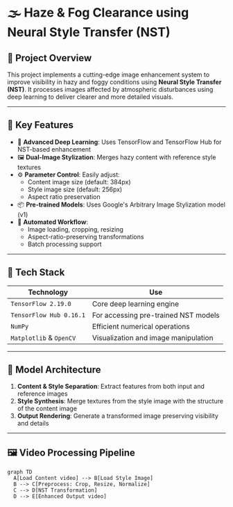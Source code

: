 # 🌫️ Haze & Fog Clearance using Neural Style Transfer (NST)

## 📌 Project Overview

This project implements a cutting-edge image enhancement system to improve visibility in hazy and foggy conditions using **Neural Style Transfer (NST)**. It processes images affected by atmospheric disturbances using deep learning to deliver clearer and more detailed visuals.

---

## 🚀 Key Features

- 🧠 **Advanced Deep Learning**: Uses TensorFlow and TensorFlow Hub for NST-based enhancement
- 🖼️ **Dual-Image Stylization**: Merges hazy content with reference style textures
- ⚙️ **Parameter Control**: Easily adjust:
  - Content image size (default: 384px)
  - Style image size (default: 256px)
  - Aspect ratio preservation
- 📦 **Pre-trained Models**: Uses Google's Arbitrary Image Stylization model (v1)
- 🔄 **Automated Workflow**:
  - Image loading, cropping, resizing
  - Aspect-ratio-preserving transformations
  - Batch processing support

---

## 🧰 Tech Stack

| Technology | Use |
|------------|-----|
| `TensorFlow 2.19.0` | Core deep learning engine |
| `TensorFlow Hub 0.16.1` | For accessing pre-trained NST models |
| `NumPy` | Efficient numerical operations |
| `Matplotlib` & `OpenCV` | Visualization and image manipulation |

---

## 🧬 Model Architecture

1. **Content & Style Separation**: Extract features from both input and reference images
2. **Style Synthesis**: Merge textures from the style image with the structure of the content image
3. **Output Rendering**: Generate a transformed image preserving visibility and details

---

## 🖼️ Video Processing Pipeline

```mermaid
graph TD
  A[Load Content video] --> B[Load Style Image]
  B --> C[Preprocess: Crop, Resize, Normalize]
  C --> D[NST Transformation]
  D --> E[Enhanced Output video]
